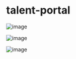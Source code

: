 # talent-portal

![image](https://github.com/maheshp2002/talent-portal/assets/95010740/14ad89de-ac03-435f-8a3e-5c3e07789449)


![image](https://github.com/maheshp2002/talent-portal/assets/95010740/42432431-5c5d-439f-993c-fd377f1939bc)

![image](https://github.com/maheshp2002/talent-portal/assets/95010740/d9eee579-2346-487a-bd11-67062b48e29a)

